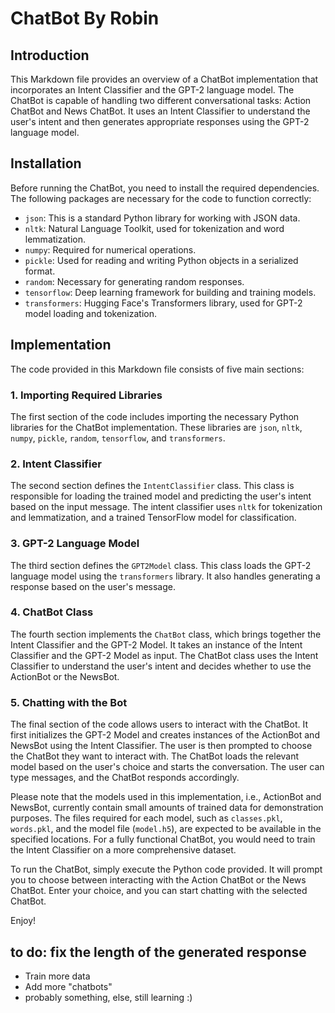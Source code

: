 # ChatBot By Robin

## Introduction
This Markdown file provides an overview of a ChatBot implementation that incorporates an Intent Classifier and the GPT-2 language model. The ChatBot is capable of handling two different conversational tasks: Action ChatBot and News ChatBot. It uses an Intent Classifier to understand the user's intent and then generates appropriate responses using the GPT-2 language model.

## Installation
Before running the ChatBot, you need to install the required dependencies. The following packages are necessary for the code to function correctly:

- `json`: This is a standard Python library for working with JSON data.
- `nltk`: Natural Language Toolkit, used for tokenization and word lemmatization.
- `numpy`: Required for numerical operations.
- `pickle`: Used for reading and writing Python objects in a serialized format.
- `random`: Necessary for generating random responses.
- `tensorflow`: Deep learning framework for building and training models.
- `transformers`: Hugging Face's Transformers library, used for GPT-2 model loading and tokenization.


## Implementation
The code provided in this Markdown file consists of five main sections:

### 1. Importing Required Libraries
The first section of the code includes importing the necessary Python libraries for the ChatBot implementation. These libraries are `json`, `nltk`, `numpy`, `pickle`, `random`, `tensorflow`, and `transformers`.

### 2. Intent Classifier
The second section defines the `IntentClassifier` class. This class is responsible for loading the trained model and predicting the user's intent based on the input message. The intent classifier uses `nltk` for tokenization and lemmatization, and a trained TensorFlow model for classification.

### 3. GPT-2 Language Model
The third section defines the `GPT2Model` class. This class loads the GPT-2 language model using the `transformers` library. It also handles generating a response based on the user's message.

### 4. ChatBot Class
The fourth section implements the `ChatBot` class, which brings together the Intent Classifier and the GPT-2 Model. It takes an instance of the Intent Classifier and the GPT-2 Model as input. The ChatBot class uses the Intent Classifier to understand the user's intent and decides whether to use the ActionBot or the NewsBot.

### 5. Chatting with the Bot
The final section of the code allows users to interact with the ChatBot. It first initializes the GPT-2 Model and creates instances of the ActionBot and NewsBot using the Intent Classifier. The user is then prompted to choose the ChatBot they want to interact with. The ChatBot loads the relevant model based on the user's choice and starts the conversation. The user can type messages, and the ChatBot responds accordingly.

Please note that the models used in this implementation, i.e., ActionBot and NewsBot, currently contain small amounts of trained data for demonstration purposes. The files required for each model, such as `classes.pkl`, `words.pkl`, and the model file (`model.h5`), are expected to be available in the specified locations. For a fully functional ChatBot, you would need to train the Intent Classifier on a more comprehensive dataset.

To run the ChatBot, simply execute the Python code provided. It will prompt you to choose between interacting with the Action ChatBot or the News ChatBot. Enter your choice, and you can start chatting with the selected ChatBot.

Enjoy!

## to do: fix the length of the generated response
- Train more data
-  Add more "chatbots"
- probably something, else, still learning :)
